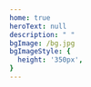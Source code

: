 ```yaml
---
home: true
heroText: null
description: " "
bgImage: /bg.jpg
bgImageStyle: {
  height: '350px',
}
---
```

